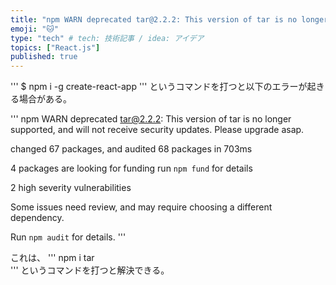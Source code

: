 ```yaml
---
title: "npm WARN deprecated tar@2.2.2: This version of tar is no longer supported..."
emoji: "🐱"
type: "tech" # tech: 技術記事 / idea: アイデア
topics: ["React.js"]
published: true
---
```


'''
$ npm i -g create-react-app 
'''
というコマンドを打つと以下のエラーが起きる場合がある。

'''
npm WARN deprecated tar@2.2.2: This version of tar is no longer supported, and will not receive security updates. Please upgrade asap.

changed 67 packages, and audited 68 packages in 703ms

4 packages are looking for funding
  run `npm fund` for details

2 high severity vulnerabilities

Some issues need review, and may require choosing
a different dependency.

Run `npm audit` for details.
'''

これは、
'''
npm i tar      
'''
というコマンドを打つと解決できる。
